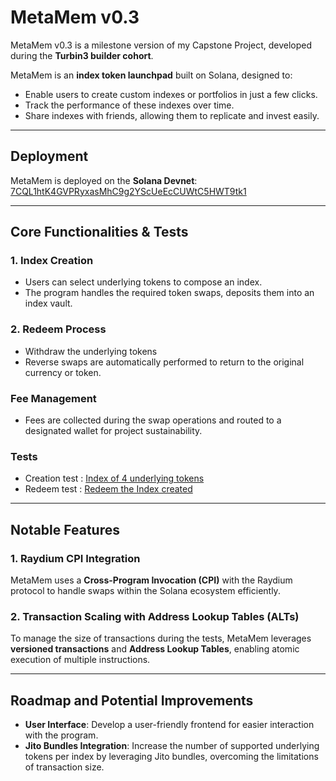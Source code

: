 # MetaMem v0.3  

MetaMem v0.3 is a milestone version of my Capstone Project, developed during the **Turbin3 builder cohort**.  

MetaMem is an **index token launchpad** built on Solana, designed to:  
- Enable users to create custom indexes or portfolios in just a few clicks.  
- Track the performance of these indexes over time.  
- Share indexes with friends, allowing them to replicate and invest easily.  

---

## Deployment  
MetaMem is deployed on the **Solana Devnet**:  
[7CQL1htK4GVPRyxasMhC9g2YScUeEcCUWtC5HWT9tk1](https://solana.fm/address/7CQL1htK4GVPRyxasMhC9g2YScUeEcCUWtC5HWT9tk1?cluster=devnet-alpha)  

---

## Core Functionalities & Tests

### 1. Index Creation  
- Users can select underlying tokens to compose an index.  
- The program handles the required token swaps, deposits them into an index vault.  

### 2. Redeem Process  
- Withdraw the underlying tokens
- Reverse swaps are automatically performed to return to the original currency or token.  

### Fee Management  
- Fees are collected during the swap operations and routed to a designated wallet for project sustainability.  

### Tests
- Creation test : [Index of 4 underlying tokens](https://solana.fm/tx/2WdtijSmG7nQsxWcnTHuc9aBLtaj3RmuVvygcYZnpEiUTcAoCbppt3yX36rLspr9h6LJUMRDWUXYfAW3EJPv7bxD?cluster=devnet-alpha)
- Redeem test : [Redeem the Index created](https://solana.fm/tx/54nALwJBFZbreLswaoNfWkAuQL7ocyTTycQzLdcH4ey3Vjci3MtthaUSmaJYLRt8onQry9ERznfBy5wK4BdauRc9?cluster=devnet-alpha)


---

## Notable Features  

### **1. Raydium CPI Integration**  
MetaMem uses a **Cross-Program Invocation (CPI)** with the Raydium protocol to handle swaps within the Solana ecosystem efficiently.  

### **2. Transaction Scaling with Address Lookup Tables (ALTs)**  
To manage the size of transactions during the tests, MetaMem leverages **versioned transactions** and **Address Lookup Tables**, enabling atomic execution of multiple instructions.  

---

## Roadmap and Potential Improvements  

- **User Interface**: Develop a user-friendly frontend for easier interaction with the program.  
- **Jito Bundles Integration**: Increase the number of supported underlying tokens per index by leveraging Jito bundles, overcoming the limitations of transaction size.  

